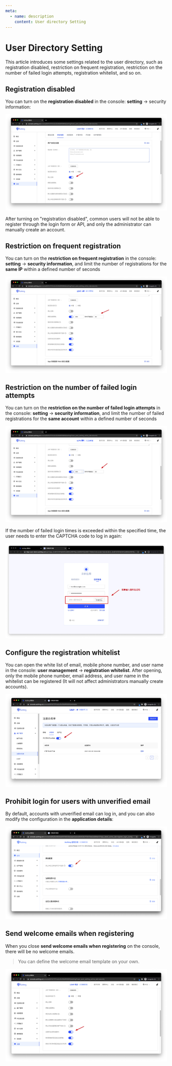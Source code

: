 ```yaml
---
meta:
  - name: description
    content: User directory Setting
---
```


# User Directory Setting

<LastUpdated/>

This article introduces some settings related to the user directory, such as registration disabled, restriction on frequent registration, restriction on the number of failed login attempts, registration whitelist, and so on.

## Registration disabled

You can turn on the **registration disabled** in the console: **setting** -> security information:

![](./images/disable-registration-settings.jpg)

After turning on "registration disabled", common users will not be able to register through the login form or API, and only the administrator can manually create an account.

## Restriction on frequent registration

You can turn on the **restriction on frequent registration** in the console: **setting** -> **security information**, and limit the number of registrations for the **same IP** within a defined number of seconds

![](./images/registration-frequency-check-settings.jpg)

## Restriction on the number of failed login attempts

You can turn on the **restriction on the number of failed login attempts** in the console: **setting** -> **security information**, and limit the number of failed registrations for the **same account** within a defined number of seconds

![](./images/login-fail-frequency-check-settings.jpg)

If the number of failed login times is exceeded within the specified time, the user needs to enter the CAPTCHA code to log in again:

![](./images/enter-captcha.jpg)

## Configure the registration whitelist

You can open the white list of email, mobile phone number, and user name in the console: **user management** -> **registration whitelist**. After opening, only the mobile phone number, email address, and user name in the whitelist can be registered (It will not affect administrators manually create accounts).

![](./images/whitelist.jpg)

## Prohibit login for users with unverified email

By default, accounts with unverified email can log in, and you can also modify the configuration in the **application details**:

![](./images/disable-unverified-email-login.png)

## Send welcome emails when registering

When you close **send welcome emails when registering** on the console, there will be no welcome emails.

> You can define the welcome email template on your own.

![](./images/send-welcome-email-settings.jpg)
